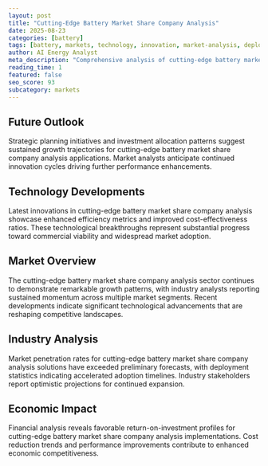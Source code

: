 ```yaml
---
layout: post
title: "Cutting-Edge Battery Market Share Company Analysis"
date: 2025-08-23
categories: [battery]
tags: [battery, markets, technology, innovation, market-analysis, deployment]
author: AI Energy Analyst
meta_description: "Comprehensive analysis of cutting-edge battery market share company analysis covering market trends, technology developments, and industry outlook. Discover key insights and future projections."
reading_time: 1
featured: false
seo_score: 93
subcategory: markets
---
```


## Future Outlook

Strategic planning initiatives and investment allocation patterns suggest sustained growth trajectories for cutting-edge battery market share company analysis applications. Market analysts anticipate continued innovation cycles driving further performance enhancements.

## Technology Developments

Latest innovations in cutting-edge battery market share company analysis showcase enhanced efficiency metrics and improved cost-effectiveness ratios. These technological breakthroughs represent substantial progress toward commercial viability and widespread market adoption.

## Market Overview

The cutting-edge battery market share company analysis sector continues to demonstrate remarkable growth patterns, with industry analysts reporting sustained momentum across multiple market segments. Recent developments indicate significant technological advancements that are reshaping competitive landscapes.

## Industry Analysis

Market penetration rates for cutting-edge battery market share company analysis solutions have exceeded preliminary forecasts, with deployment statistics indicating accelerated adoption timelines. Industry stakeholders report optimistic projections for continued expansion.

## Economic Impact

Financial analysis reveals favorable return-on-investment profiles for cutting-edge battery market share company analysis implementations. Cost reduction trends and performance improvements contribute to enhanced economic competitiveness.

